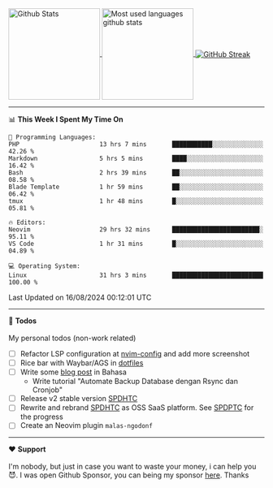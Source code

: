 <a href="https://github.com/anuraghazra/github-readme-stats">
  <img 
        height=180
        align="center" 
        src="https://github-readme-stats.vercel.app/api?username=rizkyilhampra&rank_icon=github&show_icons=true&theme=catppuccin_mocha&hide_border=true&include_all_commits=true&count_private=true&card_width=270" 
        alt="Github Stats" 
    />
</a>
<a href="https://github.com/anuraghazra/github-readme-stats">
  <img 
        height=180
        align="center" 
        src="https://github-readme-stats.vercel.app/api/top-langs/?username=rizkyilhampra&layout=compact&theme=catppuccin_mocha&hide_border=true&langs_count=8" 
        alt="Most used languages github stats" 
    />
</a>
<a href="https://git.io/streak-stats"><img src="https://streak-stats.demolab.com?user=rizkyilhampra&theme=catppuccin-mocha&hide_border=true" align="center" alt="GitHub Streak" /></a>

---

<!--START_SECTION:waka-->
📊 **This Week I Spent My Time On** 

```text
💬 Programming Languages: 
PHP                      13 hrs 7 mins       ███████████░░░░░░░░░░░░░░   42.26 % 
Markdown                 5 hrs 5 mins        ████░░░░░░░░░░░░░░░░░░░░░   16.42 % 
Bash                     2 hrs 39 mins       ██░░░░░░░░░░░░░░░░░░░░░░░   08.58 % 
Blade Template           1 hr 59 mins        ██░░░░░░░░░░░░░░░░░░░░░░░   06.42 % 
tmux                     1 hr 48 mins        █░░░░░░░░░░░░░░░░░░░░░░░░   05.81 % 

🔥 Editors: 
Neovim                   29 hrs 32 mins      ████████████████████████░   95.11 % 
VS Code                  1 hr 31 mins        █░░░░░░░░░░░░░░░░░░░░░░░░   04.89 % 

💻 Operating System: 
Linux                    31 hrs 3 mins       █████████████████████████   100.00 % 
```


 Last Updated on 16/08/2024 00:12:01 UTC
<!--END_SECTION:waka-->

---

📒 **Todos**
<br>
<br>
My personal todos (non-work related)
- [ ] Refactor LSP configuration at [nvim-config](https://github.com/rizkyilhampra/nvim-config) and add more screenshot
- [ ] Rice bar with Waybar/AGS in [dotfiles](https://github.com/rizkyilhampra/dotfilesv2)
- [ ] Write some [blog post](https://github.com/rizkyilhampra/rizkyilhampra.github.io) in Bahasa
  - Write tutorial "Automate Backup Database dengan Rsync dan Cronjob"
- [ ] Release v2 stable version [SPDHTC](https://github.com/rizkyilhampra/spdhtc)
- [ ] Rewrite and rebrand [SPDHTC](https://github.com/rizkyilhampra/spdhtc) as OSS SaaS platform. See [SPDPTC](https://github.com/SPDPTC/SPDPTC) for the progress
- [ ] Create an Neovim plugin `malas-ngodonf`

---

♥️  **Support**
<br>
<br>
I'm nobody, but just in case you want to waste your money, i can help you 😈. I was open Github Sponsor, you can being my sponsor [here](https://github.com/sponsors/rizkyilhampra). Thanks

